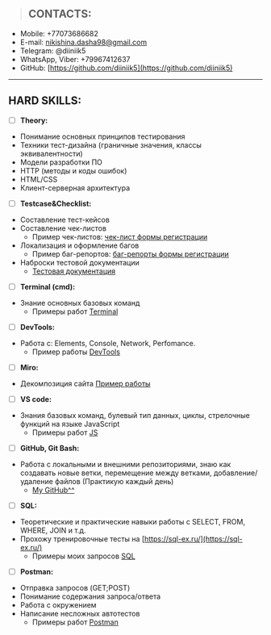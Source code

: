 > ## CONTACTS: 
- Mobile: +77073686682                                                
- E-mail: nikishina.dasha98@gmail.com                     
- Telegram: @diiniik5
- WhatsApp, Viber: +79967412637
- GitHub: [https://github.com/diiniik5](https://github.com/diiniik5) 

---

## HARD SKILLS:
- [ ] **Theory:**
- Понимание основных принципов тестирования
- Техники тест-дизайна (граничные значения, классы эквивалентности)
- Модели разработки ПО
- HTTP (методы и коды ошибок)
- HTML/CSS
- Клиент-серверная архитектура

- [ ] **Testcase&Checklist:**
- Составление тест-кейсов
- Составление чек-листов
  - Пример чек-листов: [чек-лист формы регистрации](https://docs.google.com/spreadsheets/d/1nNi7k8aUYNtdBYrfcbWd1Qh5xUI7wgwrNdRxgLXX_Ok/edit?usp=sharing)
- Локализация и оформление багов
  - Пример баг-репортов: [баг-репорты формы регистрации](https://docs.google.com/spreadsheets/d/1nNi7k8aUYNtdBYrfcbWd1Qh5xUI7wgwrNdRxgLXX_Ok/edit#gid=1053810103)
- Наброски тестовой документации
  - [Тестовая документация](https://docs.google.com/document/d/1RFwxdivPcENf1tOFSpF1ZEXwvCMOX_bZIvEk0fYi2Ko/edit?usp=sharing)
  
- [ ] **Terminal (cmd):**
- Знание основных базовых команд
  - Примеры работ [Terminal](https://github.com/diiniik5/Terminal.git)
   
- [ ] **DevTools:**
- Работа с: Elements, Console, Network, Perfomance.
  - Пример работы [DevTools](https://drive.google.com/file/d/1MF05ASFqF9vZdDsNmCcE6iBQApKO0Rg_/view?usp=share_link)
 
- [ ] **Miro:**
- Декомпозиция сайта [Пример работы](https://drive.google.com/file/d/1yIZFTNoe9oNlYppqvW0URV_TIpkBkAyR/view?usp=share_link)

- [ ] **VS code:** 
- Знания базовых команд, булевый тип данных, циклы, стрелочные функций на языке JavaScript
  - Примеры работ [JS](https://github.com/diiniik5/JS.git)
  
- [ ] **GitHub, Git Bash:**
- Работа с локальными и внешними репозиториями, знаю как создавать новые ветки, перемещение между ветками, добавление/удаление файлов (Практикую каждый день)
  - [My GitHub^^](https://github.com/diiniik5)
  
- [ ] **SQL:**
- Теоретические и практические навыки работы с SELECT, FROM, WHERE, JOIN и т.д.
- Прохожу тренировочные тесты на [https://sql-ex.ru/](https://sql-ex.ru/)
  - Примеры моих запросов [SQL](https://github.com/diiniik5/SQL.git) 
  
- [ ] **Postman:**
- Отправка запросов (GET;POST)
- Понимание содержания запроса/ответа
- Работа с окружением
- Написание несложных автотестов 
  - Примеры работ [Postman](https://github.com/diiniik5/Postman.git)
